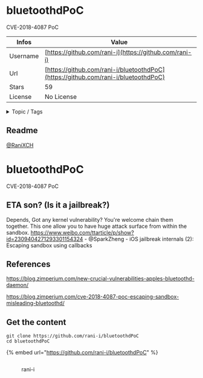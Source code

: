 # bluetoothdPoC

CVE-2018-4087 PoC

| Infos    | Value                                                              |
| -------- | -------------------------------------------------------------------|
| Username | [https://github.com/rani-i](https://github.com/rani-i) |
| Url      | [https://github.com/rani-i/bluetoothdPoC](https://github.com/rani-i/bluetoothdPoC)                                               |
| Stars    | 59                                                          |
| License  | No License                                                        |

<details>

<summary>Topic / Tags</summary>

* poc

</details>

## Readme

[@RaniXCH](https://twitter.com/raniXCH)

# bluetoothdPoC

CVE-2018-4087 PoC

## ETA son? (Is it a jailbreak?)

Depends, Got any kernel vulnerability? You're welcome chain them together. This one allow you to have huge attack surface from within the sandbox.
https://www.weibo.com/ttarticle/p/show?id=2309404271293301154324 -  @SparkZheng - iOS jailbreak internals (2): Escaping sandbox using callbacks



## References

https://blog.zimperium.com/new-crucial-vulnerabilities-apples-bluetoothd-daemon/

https://blog.zimperium.com/cve-2018-4087-poc-escaping-sandbox-misleading-bluetoothd/





## Get the content

```
git clone https://github.com/rani-i/bluetoothdPoC
cd bluetoothdPoC
```

{% embed url="https://github.com/rani-i/bluetoothdPoC" %}

<figure><img src="https://avatars.githubusercontent.com/u/25133607?v=4" alt=""><figcaption><p>rani-i</p></figcaption></figure>
